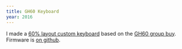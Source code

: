 ```yaml
---
title: GH60 Keyboard
year: 2016
---
```


I made a [60% layout custom keyboard][initialpost] based on the [GH60 group buy][]. Firmware is [on github][firmware].

[firmware]: https://github.com/treeman/qmk_firmware "qmk firmware"
[initialpost]: /blog/2016/10/12/building_the_gh60/ "Building the GH60"
[GH60 group buy]: https://geekhack.org/index.php?topic=41464.0 "GH60 Group Buy"
